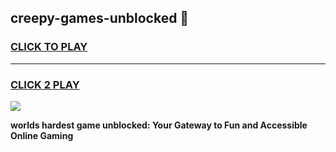 
## creepy-games-unblocked 👋
<h3>
<a href="https://premium.freeplayer.one?title=creepy-games-unblocked&ref=14F">CLICK TO PLAY</a></h3>
<hr>

<h3>
<a href="https://premium.freeplayer.one?title=creepy-games-unblocked&ref=14F">CLICK 2 PLAY</a>
  
</h3>

<a href="https://premium.freeplayer.one?title=creepy-games-unblocked&ref=12F/"><img src="https://clearcache.store/games.png"></a>


**worlds hardest game unblocked: Your Gateway to Fun and Accessible Online Gaming**
